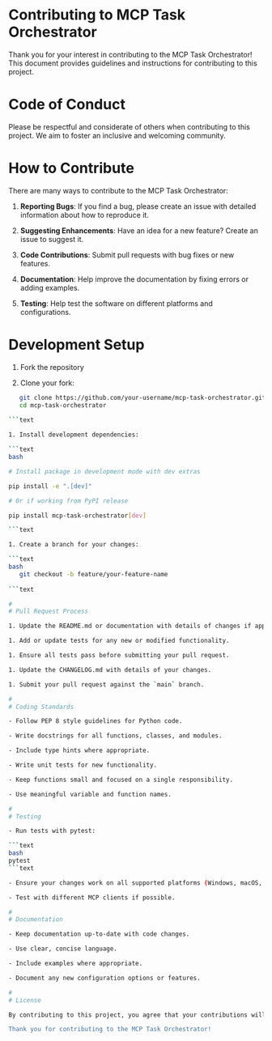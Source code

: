 

# Contributing to MCP Task Orchestrator

Thank you for your interest in contributing to the MCP Task Orchestrator! This document provides guidelines and
instructions for contributing to this project.

#
# Code of Conduct

Please be respectful and considerate of others when contributing to this project. We aim to foster an inclusive
and welcoming community.

#
# How to Contribute

There are many ways to contribute to the MCP Task Orchestrator:

1. **Reporting Bugs**: If you find a bug, please create an issue with detailed information about how to reproduce it.

1. **Suggesting Enhancements**: Have an idea for a new feature? Create an issue to suggest it.

1. **Code Contributions**: Submit pull requests with bug fixes or new features.

1. **Documentation**: Help improve the documentation by fixing errors or adding examples.

1. **Testing**: Help test the software on different platforms and configurations.

#
# Development Setup

1. Fork the repository

1. Clone your fork:

```bash
   git clone https://github.com/your-username/mcp-task-orchestrator.git
   cd mcp-task-orchestrator
   
```text

1. Install development dependencies:

```text
bash

# Install package in development mode with dev extras

pip install -e ".[dev]"

# Or if working from PyPI release

pip install mcp-task-orchestrator[dev]

```text

1. Create a branch for your changes:

```text
bash
   git checkout -b feature/your-feature-name
   
```text

#
# Pull Request Process

1. Update the README.md or documentation with details of changes if appropriate.

1. Add or update tests for any new or modified functionality.

1. Ensure all tests pass before submitting your pull request.

1. Update the CHANGELOG.md with details of your changes.

1. Submit your pull request against the `main` branch.

#
# Coding Standards

- Follow PEP 8 style guidelines for Python code.

- Write docstrings for all functions, classes, and modules.

- Include type hints where appropriate.

- Write unit tests for new functionality.

- Keep functions small and focused on a single responsibility.

- Use meaningful variable and function names.

#
# Testing

- Run tests with pytest:

```text
bash
pytest
```text

- Ensure your changes work on all supported platforms (Windows, macOS, Linux).

- Test with different MCP clients if possible.

#
# Documentation

- Keep documentation up-to-date with code changes.

- Use clear, concise language.

- Include examples where appropriate.

- Document any new configuration options or features.

#
# License

By contributing to this project, you agree that your contributions will be licensed under the project's MIT License.

Thank you for contributing to the MCP Task Orchestrator!
